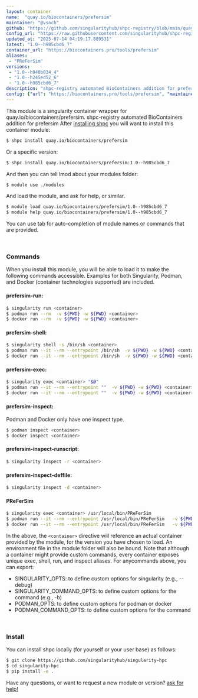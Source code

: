 ```yaml
---
layout: container
name:  "quay.io/biocontainers/prefersim"
maintainer: "@vsoch"
github: "https://github.com/singularityhub/shpc-registry/blob/main/quay.io/biocontainers/prefersim/container.yaml"
config_url: "https://raw.githubusercontent.com/singularityhub/shpc-registry/main/quay.io/biocontainers/prefersim/container.yaml"
updated_at: "2025-07-14 04:19:17.889531"
latest: "1.0--h985cbd6_7"
container_url: "https://biocontainers.pro/tools/prefersim"
aliases:
 - "PReFerSim"
versions:
 - "1.0--h940b034_4"
 - "1.0--h245ed52_6"
 - "1.0--h985cbd6_7"
description: "shpc-registry automated BioContainers addition for prefersim"
config: {"url": "https://biocontainers.pro/tools/prefersim", "maintainer": "@vsoch", "description": "shpc-registry automated BioContainers addition for prefersim", "latest": {"1.0--h985cbd6_7": "sha256:bc3cca906d988cadf2b3bc27bfbd7463d646ce1e592c4a1a71871ed33c787494"}, "tags": {"1.0--h940b034_4": "sha256:19aa8bd10a372556f0ade847ebfbde520c6d5cfa7b3da13fa9fb9c3612a0660c", "1.0--h245ed52_6": "sha256:6c0f9b1ec1cba6cf1a4f32199dbe2e80db72f14b77eef46063a9bfe54d27e6b3", "1.0--h985cbd6_7": "sha256:bc3cca906d988cadf2b3bc27bfbd7463d646ce1e592c4a1a71871ed33c787494"}, "docker": "quay.io/biocontainers/prefersim", "aliases": {"PReFerSim": "/usr/local/bin/PReFerSim"}}
---
```


This module is a singularity container wrapper for quay.io/biocontainers/prefersim.
shpc-registry automated BioContainers addition for prefersim
After [installing shpc](#install) you will want to install this container module:


```bash
$ shpc install quay.io/biocontainers/prefersim
```

Or a specific version:

```bash
$ shpc install quay.io/biocontainers/prefersim:1.0--h985cbd6_7
```

And then you can tell lmod about your modules folder:

```bash
$ module use ./modules
```

And load the module, and ask for help, or similar.

```bash
$ module load quay.io/biocontainers/prefersim/1.0--h985cbd6_7
$ module help quay.io/biocontainers/prefersim/1.0--h985cbd6_7
```

You can use tab for auto-completion of module names or commands that are provided.

<br>

### Commands

When you install this module, you will be able to load it to make the following commands accessible.
Examples for both Singularity, Podman, and Docker (container technologies supported) are included.

#### prefersim-run:

```bash
$ singularity run <container>
$ podman run --rm  -v ${PWD} -w ${PWD} <container>
$ docker run --rm  -v ${PWD} -w ${PWD} <container>
```

#### prefersim-shell:

```bash
$ singularity shell -s /bin/sh <container>
$ podman run --it --rm --entrypoint /bin/sh  -v ${PWD} -w ${PWD} <container>
$ docker run --it --rm --entrypoint /bin/sh  -v ${PWD} -w ${PWD} <container>
```

#### prefersim-exec:

```bash
$ singularity exec <container> "$@"
$ podman run --it --rm --entrypoint ""  -v ${PWD} -w ${PWD} <container> "$@"
$ docker run --it --rm --entrypoint ""  -v ${PWD} -w ${PWD} <container> "$@"
```

#### prefersim-inspect:

Podman and Docker only have one inspect type.

```bash
$ podman inspect <container>
$ docker inspect <container>
```

#### prefersim-inspect-runscript:

```bash
$ singularity inspect -r <container>
```

#### prefersim-inspect-deffile:

```bash
$ singularity inspect -d <container>
```


#### PReFerSim

```bash
$ singularity exec <container> /usr/local/bin/PReFerSim
$ podman run --it --rm --entrypoint /usr/local/bin/PReFerSim   -v ${PWD} -w ${PWD} <container> -c " $@"
$ docker run --it --rm --entrypoint /usr/local/bin/PReFerSim   -v ${PWD} -w ${PWD} <container> -c " $@"
```



In the above, the `<container>` directive will reference an actual container provided
by the module, for the version you have chosen to load. An environment file in the
module folder will also be bound. Note that although a container
might provide custom commands, every container exposes unique exec, shell, run, and
inspect aliases. For anycommands above, you can export:

 - SINGULARITY_OPTS: to define custom options for singularity (e.g., --debug)
 - SINGULARITY_COMMAND_OPTS: to define custom options for the command (e.g., -b)
 - PODMAN_OPTS: to define custom options for podman or docker
 - PODMAN_COMMAND_OPTS: to define custom options for the command

<br>

### Install

You can install shpc locally (for yourself or your user base) as follows:

```bash
$ git clone https://github.com/singularityhub/singularity-hpc
$ cd singularity-hpc
$ pip install -e .
```

Have any questions, or want to request a new module or version? [ask for help!](https://github.com/singularityhub/singularity-hpc/issues)